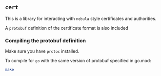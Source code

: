 ## `cert`

This is a library for interacting with `nebula` style certificates and authorities.

A `protobuf` definition of the certificate format is also included

### Compiling the protobuf definition

Make sure you have `protoc` installed.

To compile for `go` with the same version of protobuf specified in go.mod:

```bash
make
```
